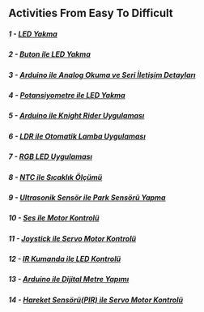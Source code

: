 ## Activities From Easy To Difficult

##### 1 - [LED Yakma](https://github.com/Robotistan/ArduinoSuperBaslangicSeti/tree/main/%C3%96rnekler/LED%20Yakma "Heading Link")
##### 2 - [Buton ile LED Yakma](https://github.com/Robotistan/ArduinoSuperBaslangicSeti/tree/main/%C3%96rnekler/Buton%20ile%20LED%20Yakma "Heading Link")
##### 3 - [Arduino ile Analog Okuma ve Seri İletişim Detayları](https://github.com/Robotistan/ArduinoSuperBaslangicSeti/tree/main/%C3%96rnekler/Analog%20Okuma "Heading Link")
##### 4 - [Potansiyometre ile LED Yakma](https://github.com/Robotistan/ArduinoSuperBaslangicSeti/tree/main/%C3%96rnekler/Potansiyometre%20ile%20LED%20Yakma "Heading Link")	
##### 5 - [Arduino ile Knight Rider Uygulaması](https://github.com/Robotistan/ArduinoSuperBaslangicSeti/tree/main/%C3%96rnekler/Knight%20Rider%20Uygulamas%C4%B1 "Heading Link")	
##### 6 - [LDR ile Otomatik Lamba Uygulaması](https://github.com/Robotistan/ArduinoSuperBaslangicSeti/tree/main/%C3%96rnekler/Otomatik%20Lamba%20Uygulamas%C4%B1 "Heading Link")	
##### 7 - [RGB LED Uygulaması](https://github.com/Robotistan/ArduinoSuperBaslangicSeti/tree/main/%C3%96rnekler/RGB%20LED%20App "Heading Link")
##### 8 - [NTC ile Sıcaklık Ölçümü](https://github.com/Robotistan/ArduinoSuperBaslangicSeti/tree/main/%C3%96rnekler/NTC%20ile%20S%C4%B1cakl%C4%B1k%20%C3%96l%C3%A7%C3%BCm%C3%BC	"Heading Link")
##### 9 - [Ultrasonik Sensör ile Park Sensörü Yapma](https://github.com/Robotistan/ArduinoSuperBaslangicSeti/tree/main/%C3%96rnekler/Ultrasonik%20Sens%C3%B6r%20ile%20Park%20Sens%C3%B6r%C3%BC%20Yapma	"Heading Link")
##### 10 - [Ses ile Motor Kontrolü](https://github.com/Robotistan/ArduinoSuperBaslangicSeti/blob/main/%C3%96rnekler/Ses%20ile%20Motor%20Kontrol%C3%BC/README.md	"Heading Link")
##### 11 - [Joystick ile Servo Motor Kontrolü](https://github.com/Robotistan/ArduinoSuperBaslangicSeti/tree/main/%C3%96rnekler/Joystick%20ile%20Servo%20Motor%20Kontrol%C3%BC	"Heading Link")
##### 12 - [IR Kumanda ile LED Kontrolü](https://github.com/Robotistan/ArduinoSuperBaslangicSeti/tree/main/%C3%96rnekler/IR%20Kontrol%C3%BC%20ile%20LED%20Kontrol%C3%BC "Heading Link")
##### 13 - [Arduino ile Dijital Metre Yapımı](https://github.com/Robotistan/ArduinoSuperBaslangicSeti/tree/main/%C3%96rnekler/Arduino%20Dijital%20Metre%20Yapm%C4%B1 "Heading Link")
##### 14 - [Hareket Sensörü(PIR) ile Servo Motor Kontrolü](https://github.com/Robotistan/ArduinoSuperBaslangicSeti/tree/main/%C3%96rnekler/Hareket%20Sens%C3%B6r%C3%BC%20ile%20Servo%20Motor%20Kontrol%C3%BC	"Heading Link")
